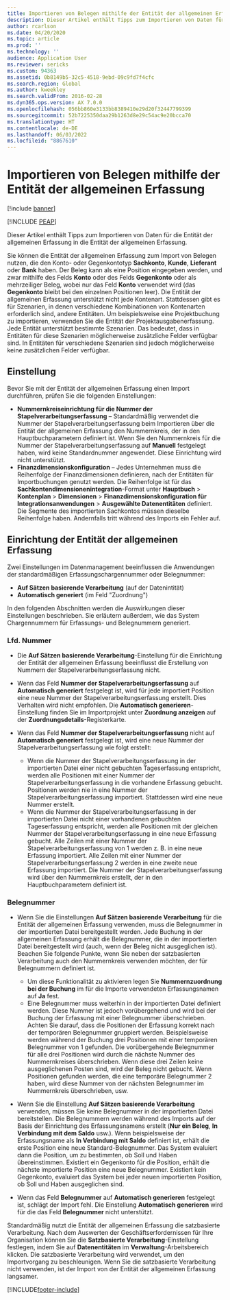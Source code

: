 ```yaml
---
title: Importieren von Belegen mithilfe der Entität der allgemeinen Erfassung
description: Dieser Artikel enthält Tipps zum Importieren von Daten für die Entität der allgemeinen Erfassung in die Entität der allgemeinen Erfassung.
author: rcarlson
ms.date: 04/20/2020
ms.topic: article
ms.prod: ''
ms.technology: ''
audience: Application User
ms.reviewer: sericks
ms.custom: 94363
ms.assetid: 0b8149b5-32c5-4518-9ebd-09c9fd7f4cfc
ms.search.region: Global
ms.author: kweekley
ms.search.validFrom: 2016-02-28
ms.dyn365.ops.version: AX 7.0.0
ms.openlocfilehash: 056bb860e3133bb8389410e29d20f32447799399
ms.sourcegitcommit: 52b7225350daa29b1263d8e29c54ac9e20bcca70
ms.translationtype: HT
ms.contentlocale: de-DE
ms.lasthandoff: 06/03/2022
ms.locfileid: "8867610"
---
```

# <a name="importing-vouchers-by-using-the-general-journal-entity"></a>Importieren von Belegen mithilfe der Entität der allgemeinen Erfassung

[!include [banner](../includes/banner.md)]


[!INCLUDE [PEAP](../../../includes/peap-1.md)]

Dieser Artikel enthält Tipps zum Importieren von Daten für die Entität der allgemeinen Erfassung in die Entität der allgemeinen Erfassung.

Sie können die Entität der allgemeinen Erfassung zum Import von Belegen nutzen, die den Konto- oder Gegenkontotyp **Sachkonto**, **Kunde**, **Lieferant** oder **Bank** haben. Der Beleg kann als eine Position eingegeben werden, und zwar mithilfe des Felds **Konto** oder des Felds **Gegenkonto** oder als mehrzeiliger Beleg, wobei nur das Feld **Konto** verwendet wird (das **Gegenkonto** bleibt bei den einzelnen Positionen leer). Die Entität der allgemeinen Erfassung unterstützt nicht jede Kontenart. Stattdessen gibt es für Szenarien, in denen verschiedene Kombinationen von Kontenarten erforderlich sind, andere Entitäten. Um beispielsweise eine Projektbuchung zu importieren, verwenden Sie die Entität der Projektausgabenerfassung. Jede Entität unterstützt bestimmte Szenarien. Das bedeutet, dass in Entitäten für diese Szenarien möglicherweise zusätzliche Felder verfügbar sind. In Entitäten für verschiedene Szenarien sind jedoch möglicherweise keine zusätzlichen Felder verfügbar.

## <a name="setup"></a>Einstellung
Bevor Sie mit der Entität der allgemeinen Erfassung einen Import durchführen, prüfen Sie die folgenden Einstellungen:

- **Nummernkreiseinrichtung für die Nummer der Stapelverarbeitungserfassung** – Standardmäßig verwendet die Nummer der Stapelverarbeitungserfassung beim Importieren über die Entität der allgemeinen Erfassung den Nummernkreis, der in den Hauptbuchparametern definiert ist. Wenn Sie den Nummernkreis für die Nummer der Stapelverarbeitungserfassung auf **Manuell** festgelegt haben, wird keine Standardnummer angewendet. Diese Einrichtung wird nicht unterstützt.
- **Finanzdimensionskonfiguration** – Jedes Unternehmen muss die Reihenfolge der Finanzdimensionen definieren, nach der Entitäten für Importbuchungen genutzt werden. Die Reihenfolge ist für das **Sachkontendimensionenintegration**-Format unter **Hauptbuch** &gt; **Kontenplan** &gt; **Dimensionen** &gt; **Finanzdimensionskonfiguration für Integrationsanwendungen** &gt; **Ausgewählte Datenentitäten** definiert. Die Segmente des importierten Sachkontos müssen dieselbe Reihenfolge haben. Andernfalls tritt während des Imports ein Fehler auf.

## <a name="general-journal-entity-setup"></a>Einrichtung der Entität der allgemeinen Erfassung
Zwei Einstellungen im Datenmanagement beeinflussen die Anwendungen der standardmäßigen Erfassungschargennummer oder Belegnummer:

- **Auf Sätzen basierende Verarbeitung** (auf der Datenintität)
- **Automatisch generiert** (im Feld "Zuordnung")

In den folgenden Abschnitten werden die Auswirkungen dieser Einstellungen beschrieben. Sie erläutern außerdem, wie das System Chargennummern für Erfassungs- und Belegnummern generiert.

### <a name="journal-batch-number"></a>Lfd. Nummer

- Die **Auf Sätzen basierende Verarbeitung**-Einstellung für die Einrichtung der Entität der allgemeinen Erfassung beeinflusst die Erstellung von Nummern der Stapelverarbeitungserfassung nicht.
- Wenn das Feld **Nummer der Stapelverarbeitungserfassung** auf **Automatisch generiert** festgelegt ist, wird für jede importiert Position eine neue Nummer der Stapelverarbeitungserfassung erstellt. Dies Verhalten wird nicht empfohlen. Die **Automatisch generieren**-Einstellung finden Sie im Importprojekt unter **Zuordnung anzeigen** auf der **Zuordnungsdetails**-Registerkarte.
- Wenn das Feld **Nummer der Stapelverarbeitungserfassung** nicht auf **Automatisch generiert** festgelegt ist, wird eine neue Nummer der Stapelverarbeitungserfassung wie folgt erstellt:

    - Wenn die Nummer der Stapelverarbeitungserfassung in der importierten Datei einer nicht gebuchten Tageserfassung entspricht, werden alle Positionen mit einer Nummer der Stapelverarbeitungserfassung in die vorhandene Erfassung gebucht. Positionen werden nie in eine Nummer der Stapelverarbeitungserfassung importiert. Stattdessen wird eine neue Nummer erstellt.
    - Wenn die Nummer der Stapelverarbeitungserfassung in der importierten Datei nicht einer vorhandenen gebuchten Tageserfassung entspricht, werden alle Positionen mit der gleichen Nummer der Stapelverarbeitungserfassung in eine neue Erfassung gebucht. Alle Zeilen mit einer Nummer der Stapelverarbeitungserfassung von 1 werden z. B. in eine neue Erfassung importiert. Alle Zeilen mit einer Nummer der Stapelverarbeitungserfassung 2 werden in eine zweite neue Erfassung importiert. Die Nummer der Stapelverarbeitungserfassung wird über den Nummernkreis erstellt, der in den Hauptbuchparametern definiert ist.

### <a name="voucher-number"></a>Belegnummer

- Wenn Sie die Einstellungen **Auf Sätzen basierende Verarbeitung** für die Entität der allgemeinen Erfassung verwenden, muss die Belegnummer in der importierten Datei bereitgestellt werden. Jede Buchung in der allgemeinen Erfassung erhält die Belegnummer, die in der importierten Datei bereitgestellt wird (auch, wenn der Beleg nicht ausgeglichen ist). Beachen Sie folgende Punkte, wenn Sie neben der satzbasierten Verarbeitung auch den Nummernkreis verwenden möchten, der für Belegnummern definiert ist.

    - Um diese Funktionalität zu aktivieren legen Sie **Nummernzuordnung bei der Buchung** im für die Importe verwendeten Erfassungsnamen auf **Ja** fest.
    - Eine Belegnummer muss weiterhin in der importierten Datei definiert werden. Diese Nummer ist jedoch vorübergehend und wird bei der Buchung der Erfassung mit einer Belegnummer überschrieben. Achten Sie darauf, dass die Positionen der Erfassung korrekt nach der temporären Belegnummer gruppiert werden. Beispielsweise werden während der Buchung drei Positionen mit einer temporären Belegnummer von 1 gefunden. Die vorübergehende Belegnummer für alle drei Positionen wird durch die nächste Nummer des Nummernkreises überschrieben. Wenn diese drei Zeilen keine ausgeglichenen Posten sind, wird der Beleg nicht gebucht. Wenn Positionen gefunden werden, die eine temporäre Belegnummer 2 haben, wird diese Nummer von der nächsten Belegnummer im Nummernkreis überschrieben, usw.

- Wenn Sie die Einstellung **Auf Sätzen basierende Verarbeitung** verwenden, müssen Sie keine Belegnummer in der importierten Datei bereitstellen. Die Belegnummern werden während des Imports auf der Basis der Einrichtung des Erfassungsnamens erstellt (**Nur ein Beleg**, **In Verbindung mit dem Saldo** usw.). Wenn beispielsweise der Erfassungsname als **In Verbindung mit Saldo** definiert ist, erhält die erste Position eine neue Standard-Belegnummer. Das System evaluiert dann die Position, um zu bestimmten, ob Soll und Haben übereinstimmen. Existiert ein Gegenkonto für die Position, erhält die nächste importierte Position eine neue Belegnummer. Existiert kein Gegenkonto, evaluiert das System bei jeder neuen importierten Position, ob Soll und Haben ausgeglichen sind.
- Wenn das Feld **Belegnummer** auf **Automatisch generieren** festgelegt ist, schlägt der Import fehl. Die Einstellung **Automatisch generieren** wird für die das Feld **Belegnummer** nicht unterstützt.

Standardmäßig nutzt die Entität der allgemeinen Erfassung die satzbasierte Verarbeitung. Nach dem Auswerten der Geschäftserfordernissen für Ihre Organisation können Sie die **Satzbasierte Verarbeitung**-Einstellung festlegen, indem Sie auf **Datenentitäten** im **Verwaltung**-Arbeitsbereich klicken. Die satzbasierte Verarbeitung wird verwendet, um den Importvorgang zu beschleunigen. Wenn Sie die satzbasierte Verarbeitung nicht verwenden, ist der Import von der Entität der allgemeinen Erfassung langsamer.


[!INCLUDE[footer-include](../../../includes/footer-banner.md)]